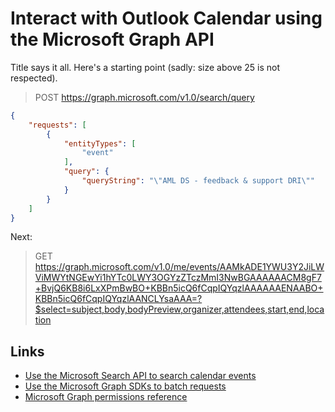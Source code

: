 # Interact with Outlook Calendar using the Microsoft Graph API

Title says it all. Here's a starting point (sadly: size above 25 is not
respected).

> POST https://graph.microsoft.com/v1.0/search/query

```json
{
    "requests": [
        {
            "entityTypes": [
                "event"
            ],
            "query": {
                "queryString": "\"AML DS - feedback & support DRI\""
            }
        }
    ]
}
```

Next:

> GET https://graph.microsoft.com/v1.0/me/events/AAMkADE1YWU3Y2JiLWViMWYtNGEwYi1hYTc0LWY3OGYzZTczMmI3NwBGAAAAAACM8gF7+BvjQ6KB8i6LxXPmBwBO+KBBn5icQ6fCqpIQYqzlAAAAAAENAABO+KBBn5icQ6fCqpIQYqzlAANCLYsaAAA=?$select=subject,body,bodyPreview,organizer,attendees,start,end,location

## Links

- [Use the Microsoft Search API to search calendar events](https://docs.microsoft.com/en-us/graph/search-concept-events)
- [Use the Microsoft Graph SDKs to batch requests](https://docs.microsoft.com/en-us/graph/sdks/batch-requests?tabs=csharp)
- [Microsoft Graph permissions reference](https://docs.microsoft.com/en-us/graph/permissions-reference)
